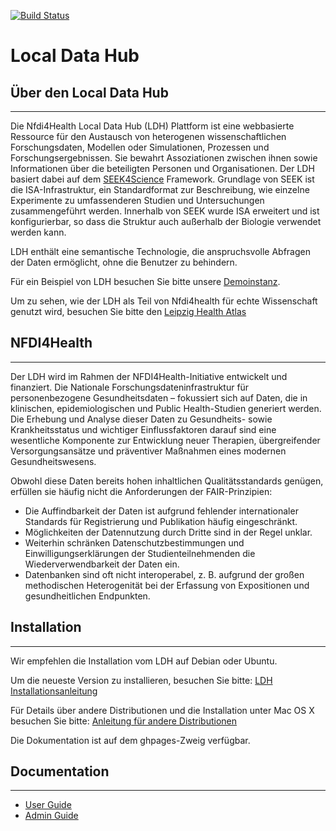 [![Build Status](https://github.com/nfdi4health/ldh/actions/workflows/tests.yml/badge.svg)](https://github.com/nfdi4health/ldh/actions/workflows/tests.yml)
# Local Data Hub

## Über den Local Data Hub
---
Die Nfdi4Health Local Data Hub (LDH) Plattform ist eine webbasierte Ressource für den Austausch von heterogenen wissenschaftlichen Forschungsdaten, Modellen oder Simulationen, Prozessen und Forschungsergebnissen. Sie bewahrt Assoziationen zwischen ihnen sowie Informationen über die beteiligten Personen und Organisationen. Der LDH basiert dabei auf dem [SEEK4Science][seek] Framework. Grundlage von SEEK ist die ISA-Infrastruktur, ein Standardformat zur Beschreibung, wie einzelne Experimente zu umfassenderen Studien und Untersuchungen zusammengeführt werden. Innerhalb von SEEK wurde ISA erweitert und ist konfigurierbar, so dass die Struktur auch außerhalb der Biologie verwendet werden kann.

LDH enthält eine semantische Technologie, die anspruchsvolle Abfragen der Daten ermöglicht, ohne die Benutzer zu behindern.

Für ein Beispiel von LDH besuchen Sie bitte unsere [Demoinstanz][demo].

Um zu sehen, wie der LDH als Teil von Nfdi4health für echte Wissenschaft genutzt wird, besuchen Sie bitte den [Leipzig Health Atlas][LHA]

## NFDI4Health
---
Der LDH wird im Rahmen der NFDI4Health-Initiative entwickelt und finanziert. Die Nationale Forschungsdateninfrastruktur für personenbezogene Gesundheitsdaten – fokussiert sich auf Daten, die in klinischen, epidemiologischen und Public Health-Studien generiert werden. Die Erhebung und Analyse dieser Daten zu Gesundheits- sowie Krankheitsstatus und wichtiger Einflussfaktoren darauf sind eine wesentliche Komponente zur Entwicklung neuer Therapien, übergreifender Versorgungsansätze und präventiver Maßnahmen eines modernen Gesundheitswesens.

Obwohl diese Daten bereits hohen inhaltlichen Qualitätsstandards genügen, erfüllen sie häufig nicht die Anforderungen der FAIR-Prinzipien:

- Die Auffindbarkeit der Daten ist aufgrund fehlender internationaler Standards für Registrierung und Publikation häufig eingeschränkt.
- Möglichkeiten der Datennutzung durch Dritte sind in der Regel unklar.
- Weiterhin schränken Datenschutzbestimmungen und Einwilligungserklärungen der Studienteilnehmenden die Wiederverwendbarkeit der Daten ein.
- Datenbanken sind oft nicht interoperabel, z. B. aufgrund der großen methodischen Heterogenität bei der Erfassung von Expositionen und gesundheitlichen Endpunkten.

## Installation
---

Wir empfehlen die Installation vom LDH auf Debian oder Ubuntu.

Um die neueste Version zu installieren, besuchen Sie bitte: [LDH Installationsanleitung](./AdminGuide/index.md)

Für Details über andere Distributionen und die Installation unter Mac OS X besuchen Sie bitte: [Anleitung für andere Distributionen](./AdminGuide/otherdistro.md#)

Die Dokumentation ist auf dem ghpages-Zweig verfügbar.

## Documentation
---


- [User Guide](./UserGuide/index.md)
- [Admin Guide](./AdminGuide/index.md)

[seek]:[https://seek4science.org/]
[demo]:[https://lap.test.nfdi4health.de/]
[LHA]:[https://www.health-atlas.de/]
